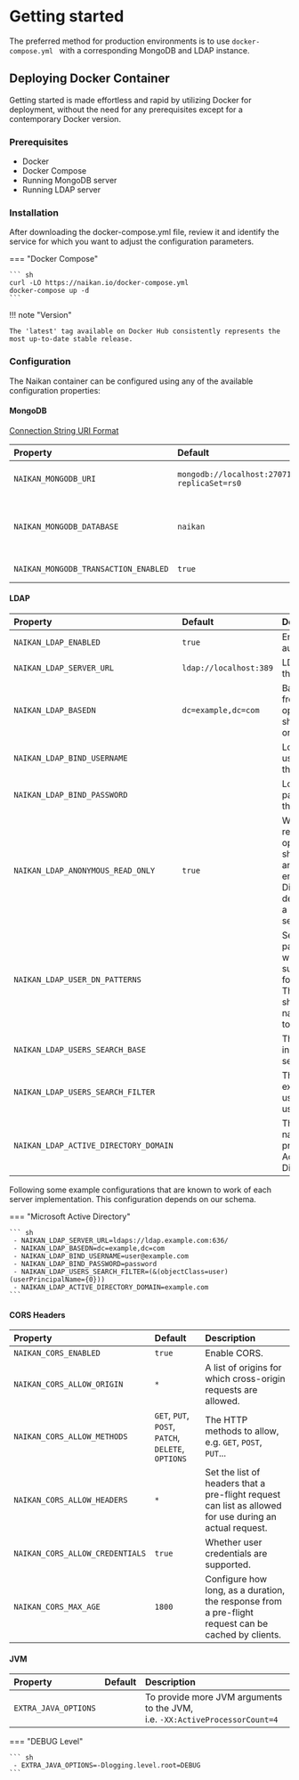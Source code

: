 # Getting started

The preferred method for production environments is to use  `docker-compose.yml ` with a corresponding MongoDB and LDAP instance.

## Deploying Docker Container

Getting started is made effortless and rapid by utilizing Docker for deployment, without the need for any prerequisites except for a contemporary Docker version.

### Prerequisites

* Docker
* Docker Compose 
* Running MongoDB server
* Running LDAP server

### Installation

After downloading the docker-compose.yml file, review it and identify the service for which you want to adjust the configuration parameters.

=== "Docker Compose"

    ``` sh
    curl -LO https://naikan.io/docker-compose.yml
    docker-compose up -d
    ```

!!! note "Version"

    The 'latest' tag available on Docker Hub consistently represents the most up-to-date stable release.

### Configuration

The Naikan container can be configured using any of the available configuration properties:

#### MongoDB

[Connection String URI Format](https://www.mongodb.com/docs/manual/reference/connection-string/)

| Property                             | Default                                           | Description                           |
|:-------------------------------------|:--------------------------------------------------|:--------------------------------------|
| `NAIKAN_MONGODB_URI`                 | `mongodb://localhost:27071/naikan?replicaSet=rs0` | Mongo database URI.                   | 
| `NAIKAN_MONGODB_DATABASE`            | `naikan`                                          | Database name. Override URI database. |
| `NAIKAN_MONGODB_TRANSACTION_ENABLED` | `true`                                            | Enable transaction.                   |


#### LDAP

| Property                                | Default                | Description                                                                                                              |
|:----------------------------------------|:-----------------------|:-------------------------------------------------------------------------------------------------------------------------|
| `NAIKAN_LDAP_ENABLED`                   | `true`                 | Enable LDAP authentication.                                                                                              |
| `NAIKAN_LDAP_SERVER_URL`                | `ldap://localhost:389` | LDAP URL of the server.                                                                                                  |
| `NAIKAN_LDAP_BASEDN`                    | `dc=example,dc=com`    | Base suffix from which all operations should originate.                                                                  |
| `NAIKAN_LDAP_BIND_USERNAME`             |                        | Login username of the server.                                                                                            |
| `NAIKAN_LDAP_BIND_PASSWORD`             |                        | Login password of the server.                                                                                            |
| `NAIKAN_LDAP_ANONYMOUS_READ_ONLY`       | `true`                 | Whether read-only operations should use an anonymous environment. Disabled by default unless a username is set.          | 
| `NAIKAN_LDAP_USER_DN_PATTERNS`          |                        | Sets the pattern which will be used to supply a DN for the user. The pattern should be the name relative to the root DN. |
| `NAIKAN_LDAP_USERS_SEARCH_BASE`         |                        | The base used in the user search.                                                                                        |
| `NAIKAN_LDAP_USERS_SEARCH_FILTER`       |                        | The filter expression used in the user search.                                                                           |
| `NAIKAN_LDAP_ACTIVE_DIRECTORY_DOMAIN`   |                        | The domain name. Must be provided for Active Directory.                                                                  |

Following some example configurations that are known to work of each server implementation. This configuration depends on our schema.

=== "Microsoft Active Directory"

    ``` sh
     - NAIKAN_LDAP_SERVER_URL=ldaps://ldap.example.com:636/
     - NAIKAN_LDAP_BASEDN=dc=example,dc=com
     - NAIKAN_LDAP_BIND_USERNAME=user@example.com
     - NAIKAN_LDAP_BIND_PASSWORD=password 
     - NAIKAN_LDAP_USERS_SEARCH_FILTER=(&(objectClass=user)(userPrincipalName={0}))
     - NAIKAN_LDAP_ACTIVE_DIRECTORY_DOMAIN=example.com
    ```

#### CORS Headers

| Property                        | Default                                            | Description                                                                                             |
|:--------------------------------|:---------------------------------------------------|:--------------------------------------------------------------------------------------------------------|
| `NAIKAN_CORS_ENABLED`           | `true`                                             | Enable CORS.                                                                                            |   
| `NAIKAN_CORS_ALLOW_ORIGIN`      | `*`                                                | A list of origins for which cross-origin requests are allowed.                                          |
| `NAIKAN_CORS_ALLOW_METHODS`     | `GET`, `PUT`, `POST`, `PATCH`, `DELETE`, `OPTIONS` | The HTTP methods to allow, e.g. `GET`, `POST`, `PUT`...                                                 |
| `NAIKAN_CORS_ALLOW_HEADERS`     | `*`                                                | Set the list of headers that a pre-flight request can list as allowed for use during an actual request. |
| `NAIKAN_CORS_ALLOW_CREDENTIALS` | `true`                                             | Whether user credentials are supported.                                                                 |
| `NAIKAN_CORS_MAX_AGE`           | `1800`                                             | Configure how long, as a duration, the response from a pre-flight request can be cached by clients.     |

#### JVM

| Property               | Default | Description                                                                       |
|:-----------------------|:--------|:----------------------------------------------------------------------------------|
| `EXTRA_JAVA_OPTIONS`   |         | To provide more JVM arguments to the JVM, <br/>i.e. `-XX:ActiveProcessorCount=4`  |

=== "DEBUG Level"

    ``` sh
     - EXTRA_JAVA_OPTIONS=-Dlogging.level.root=DEBUG
    ```